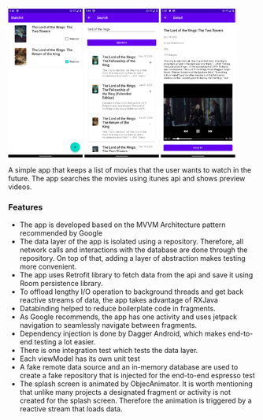 
<p float="left">
<img src="screenshots/home.png" width="30%"/>	
<img src="screenshots/search.png" width="30%"/>
<img src="screenshots/detail.png" width="30%"/>
</p>

A simple app that keeps a list of movies that the user wants to watch in the future. The app searches the movies using itunes api and shows preview videos.

### Features
* The app is developed based on the MVVM Architecture pattern recommended by Google
* The data layer of the app is isolated using a repository. Therefore, all network calls and interactions with the database are done through the repository. On top of that, adding a layer of abstraction makes testing more convenient.
* The app uses Retrofit library to fetch data from the api and save it using Room persistence library.
* To offload lengthy I/O operation to background threads and get back reactive streams of data, the app takes advantage of RXJava
* Databinding helped to reduce boilerplate code in fragments.
* As Google recommends, the app has one activity and uses jetpack navigation to seamlessly navigate between fragments.
* Dependency injection is done by Dagger Android, which makes end-to-end testing a lot easier.
* There is one integration test which tests the data layer.
* Each viewModel has its own unit test
* A fake remote data source and an in-memory database are used to create a fake repository that is injected for the end-to-end espresso test
* The splash screen is animated by ObjecAnimator. It is worth mentioning that unlike many projects a designated fragment or activity is not created for the splash screen. Therefore the animation is triggered by a reactive stream that loads data.